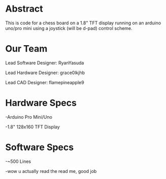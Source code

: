 # Abstract
This is code for a chess board on a 1.8" TFT display running on an
arduino uno/pro mini using a joystick (will be d-pad) control scheme.

# Our Team
Lead Software Designer: RyanYasuda

Lead Hardware Designer: grace0lkjhb

Lead CAD Designer: flamepineapple9

# Hardware Specs
-Arduino Pro Mini/Uno

-1.8" 128x160 TFT Display

# Software Specs
-~500 Lines

-wow u actually read the read me, good job
